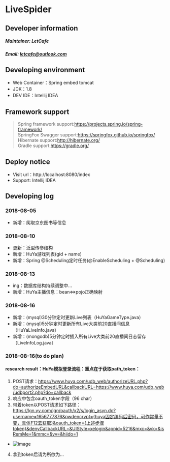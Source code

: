 # LiveSpider
## Developer information
##### Maintainer: LetCafe
##### Email: letcafe@outlook.com
## Developing environment
+ Web Container：Spring embed tomcat
+ JDK：1.8
+ DEV IDE：Intellij IDEA
## Framework support
>Spring framework support:https://projects.spring.io/spring-framework/  
>SpringFox Swagger support:https://springfox.github.io/springfox/  
>Hibernate support:http://hibernate.org/  
>Gradle support:https://gradle.org/

## Deploy notice
+ Visit url：http://localhost:8080/index
+ Support: Intellij IDEA

## Developing log
### 2018-08-05 
+ 新增：爬取京东图书等信息

### 2018-08-10
+ 更新：泛型传参结构
+ 新增：HuYa游戏列表(gid + name)
+ 新增：Spring @Scheduling定时任务(@EnableScheduling + @Scheduling)

### 2018-08-13
+ ing：数据库结构持续调整中...
+ 新增：HuYa主播信息：bean<=>pojo正确映射

### 2018-08-16
+ 新增：(mysql)30分钟定时更新Live列表（HuYaGameType.java）
+ 新增：(mysql)5分钟定时更新所有Live大类前20直播间信息（HuYaLiveInfo.java）
+ 新增：(mongodb)5分钟定时插入所有Live大类前20直播间日志留存（LiveInfoLog.java）

### 2018-08-16(to do plan)
#### research result：HuYa模拟登录流程：重点在于获取oath_token：
1. POST请求：https://www.huya.com/udb_web/authorizeURL.php?do=authorizeEmbedURL&callbackURL=https://www.huya.com/udb_web/udbport2.php?do=callback
2. 响应中包含oauth_token字段（96 char）
3. 带着token以POST请求如下路径：https://lgn.yy.com/lgn/oauth/x2/s/login_asyn.do?username=1656777876&pwdencrypt={huya固定编码后密码，可作常量不变，具体F12去获取}&oauth_token={上述步骤token}&denyCallbackURL=&UIStyle=xelogin&appid=5216&mxc=&vk=&isRemMe=1&mmc=&vv=&hiido=1
+ ![image](https://github.com/letcafe/LiveSpider/blob/master/picture/huya_oath.png)
4. 拿到token后请为所欲为...

